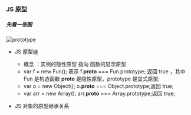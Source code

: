 ### JS 原型

##### 先看一张图 
![prototype](/prototype1.png)


 - JS 原型链
	- 概念 ：实例的隐性原型 指向 函数的显示原型
	- var f = new Fun(); 表示 f.__proto__ === Fun.prototype; 返回 true ，其中 Fun 是构造函数 __proto__ 是隐性原型，prototype 是显式原型;
	- var o = new Object();   o.__proto__ === Object.prototype;返回 true;
	- var arr = new Array();   arr.__proto__ === Array.prototype;返回 true;
	
- JS 对象的原型继承关系
